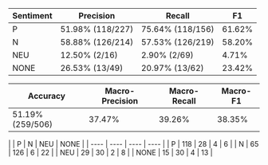 | Sentiment | Precision | Recall | F1 |
| --------- | --------- | ------ | -- |
| P | 51.98% (118/227) | 75.64% (118/156) | 61.62% |
| N | 58.88% (126/214) | 57.53% (126/219) | 58.20% |
| NEU | 12.50% (2/16) | 2.90% (2/69) | 4.71% |
| NONE | 26.53% (13/49) | 20.97% (13/62) | 23.42% |

| Accuracy | Macro-Precision | Macro-Recall | Macro-F1 |
| -------- | --------------- | ------------ | -------- |
| 51.19% (259/506) | 37.47% | 39.26% | 38.35% |

|  | P | N | NEU | NONE |
| ---- | ---- | ---- | ---- |
| P  | 118  | 28  | 4  | 6 |
| N  | 65  | 126  | 6  | 22 |
| NEU  | 29  | 30  | 2  | 8 |
| NONE  | 15  | 30  | 4  | 13 |

